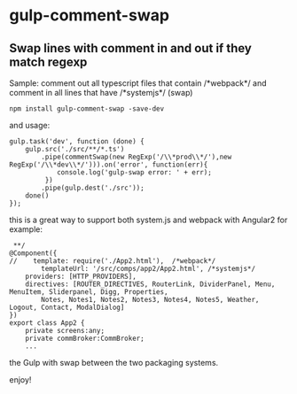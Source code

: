 gulp-comment-swap
===============

Swap lines with comment in and out if they match regexp
-------------

Sample: comment out all typescript files that contain /\*webpack\*/ and comment in all lines that have /\*systemjs\*/ (swap)

```
npm install gulp-comment-swap -save-dev
```

and usage:

```
gulp.task('dev', function (done) {
    gulp.src('./src/**/*.ts')
        .pipe(commentSwap(new RegExp('/\\*prod\\*/'),new RegExp('/\\*dev\\*/'))).on('error', function(err){
            console.log('gulp-swap error: ' + err);
         })
        .pipe(gulp.dest('./src'));
    done()
});
```

this is a great way to support both system.js and webpack with Angular2 for example:

```
 **/
@Component({
//    template: require('./App2.html'),  /*webpack*/
	    templateUrl: '/src/comps/app2/App2.html', /*systemjs*/
    providers: [HTTP_PROVIDERS],
    directives: [ROUTER_DIRECTIVES, RouterLink, DividerPanel, Menu, MenuItem, Sliderpanel, Digg, Properties,
        Notes, Notes1, Notes2, Notes3, Notes4, Notes5, Weather, Logout, Contact, ModalDialog]
})
export class App2 {
    private screens:any;
    private commBroker:CommBroker;
    ...
```    

the Gulp with swap between the two packaging systems.

enjoy!